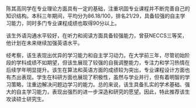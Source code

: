 陈其高同学在专业理论方面具有一定的基础，注重巩固专业课程并不断完善自己的知识结构。本科三年期间，平均分为86.18/100，排名21/29，具备较强的自主学习能力，同时多门专业课程成绩也取得90分以上。

该生外语沟通水平较好，在听力和阅读方面具备较强能力，曾获NECCS三等奖，他计划在未来继续加强英语水平。

经考察，该生表现出优异的学习能力和自主学习动力。在大学前三年，尽管初始阶段的学科成绩不如期望，但该生展现了较强的自我调整能力，专注力和学习热情在后续学年明显提升。该生在算法和英语方面的成绩较为突出，专业课程设计方面也有杰出表现。学生在科研方面也展现了积极性，虽然与学业并行，但有着明智的学习策略，注重边解决问题边学习的能力。总的来说，该生具备扎实的学术基础、强大的自主学习能力，表现出强烈的进一步深造和研究的愿望。因此，特此推荐该生攻读硕士研究生。
